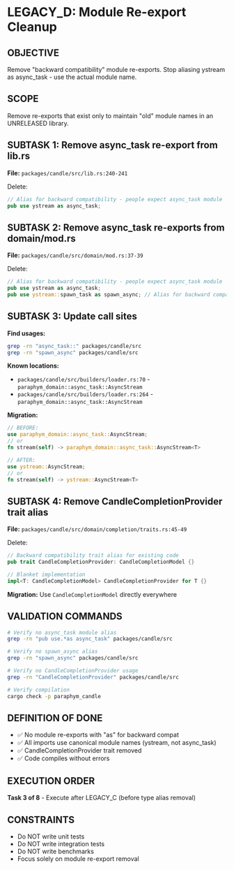 # LEGACY_D: Module Re-export Cleanup

## OBJECTIVE
Remove "backward compatibility" module re-exports. Stop aliasing ystream as async_task - use the actual module name.

## SCOPE
Remove re-exports that exist only to maintain "old" module names in an UNRELEASED library.

## SUBTASK 1: Remove async_task re-export from lib.rs
**File:** `packages/candle/src/lib.rs:240-241`

Delete:
```rust
// Alias for backward compatibility - people expect async_task module
pub use ystream as async_task;
```

## SUBTASK 2: Remove async_task re-exports from domain/mod.rs
**File:** `packages/candle/src/domain/mod.rs:37-39`

Delete:
```rust
// Alias for backward compatibility - people expect async_task module
pub use ystream as async_task;
pub use ystream::spawn_task as spawn_async; // Alias for backward compatibility
```

## SUBTASK 3: Update call sites

**Find usages:**
```bash
grep -rn "async_task::" packages/candle/src
grep -rn "spawn_async" packages/candle/src
```

**Known locations:**
- `packages/candle/src/builders/loader.rs:70` - `paraphym_domain::async_task::AsyncStream`
- `packages/candle/src/builders/loader.rs:264` - `paraphym_domain::async_task::AsyncStream`

**Migration:**
```rust
// BEFORE:
use paraphym_domain::async_task::AsyncStream;
// or
fn stream(self) -> paraphym_domain::async_task::AsyncStream<T>

// AFTER:
use ystream::AsyncStream;
// or
fn stream(self) -> ystream::AsyncStream<T>
```

## SUBTASK 4: Remove CandleCompletionProvider trait alias
**File:** `packages/candle/src/domain/completion/traits.rs:45-49`

Delete:
```rust
// Backward compatibility trait alias for existing code
pub trait CandleCompletionProvider: CandleCompletionModel {}

// Blanket implementation
impl<T: CandleCompletionModel> CandleCompletionProvider for T {}
```

**Migration:** Use `CandleCompletionModel` directly everywhere

## VALIDATION COMMANDS
```bash
# Verify no async_task module alias
grep -rn "pub use.*as async_task" packages/candle/src

# Verify no spawn_async alias
grep -rn "spawn_async" packages/candle/src

# Verify no CandleCompletionProvider usage
grep -rn "CandleCompletionProvider" packages/candle/src

# Verify compilation
cargo check -p paraphym_candle
```

## DEFINITION OF DONE
- ✅ No module re-exports with "as" for backward compat
- ✅ All imports use canonical module names (ystream, not async_task)
- ✅ CandleCompletionProvider trait removed
- ✅ Code compiles without errors

## EXECUTION ORDER
**Task 3 of 8** - Execute after LEGACY_C (before type alias removal)

## CONSTRAINTS
- Do NOT write unit tests
- Do NOT write integration tests
- Do NOT write benchmarks
- Focus solely on module re-export removal
